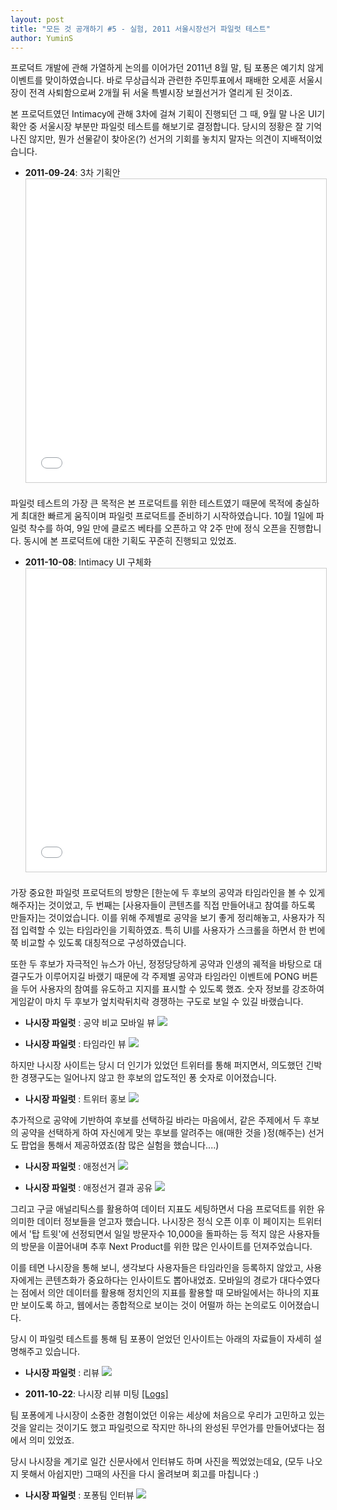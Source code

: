 ```yaml
---
layout: post
title: "모든 것 공개하기 #5 - 실험, 2011 서울시장선거 파일럿 테스트"
author: YuminS
---
```


프로덕트 개발에 관해 가열하게 논의를 이어가던 2011년 8월 말, 
팀 포퐁은 예기치 않게 이벤트를 맞이하였습니다. 
바로 무상급식과 관련한 주민투표에서 패배한 오세훈 서울시장이 전격 사퇴함으로써 2개월 뒤 서울 특별시장 보궐선거가 열리게 된 것이죠. 

본 프로덕트였던 Intimacy에 관해 3차에 걸쳐 기획이 진행되던 그 때, 
9월 말 나온 UI기확안 중 서울시장 부분만 파일럿 테스트를 해보기로 결정합니다. 
당시의 정황은 잘 기억나진 않지만, 뭔가 선물같이 찾아온(?) 선거의 기회를 놓치지 말자는 의견이 지배적이었습니다. 

- **2011-09-24**: 3차 기획안
    <iframe src="//www.slideshare.net/slideshow/embed_code/key/SooU95msPvKOe" width="595" height="485" frameborder="0" marginwidth="0" marginheight="0" scrolling="no" style="border:1px solid #CCC; border-width:1px; margin-bottom:5px; max-width: 100%;" allowfullscreen> </iframe>

파일럿 테스트의 가장 큰 목적은 본 프로덕트를 위한 테스트였기 때문에 
목적에 충실하게 최대한 빠르게 움직이며 파일럿 프로덕트를 준비하기 시작하였습니다. 
10월 1일에 파일럿 착수를 하여, 9일 만에 클로즈 베타를 오픈하고 약 2주 만에 정식 오픈을 진행합니다. 
동시에 본 프로덕트에 대한 기획도 꾸준히 진행되고 있었죠.

- **2011-10-08**: Intimacy UI  구체화
    <iframe src="//www.slideshare.net/slideshow/embed_code/key/7y8Hs6HknCw1fO" width="595" height="485" frameborder="0" marginwidth="0" marginheight="0" scrolling="no" style="border:1px solid #CCC; border-width:1px; margin-bottom:5px; max-width: 100%;" allowfullscreen> </iframe>

가장 중요한 파일럿 프로덕트의 방향은 [한눈에 두 후보의 공약과 타임라인을 볼 수 있게 해주자]는 것이었고, 
두 번째는 [사용자들이 콘텐츠를 직접 만들어내고 참여를 하도록 만들자]는 것이었습니다. 
이를 위해 주제별로 공약을 보기 좋게 정리해놓고, 사용자가 직접 입력할 수 있는 타임라인을 기획하였죠. 
특히 UI를 사용자가 스크롤을 하면서 한 번에 쭉 비교할 수 있도록 대칭적으로 구성하였습니다. 

또한 두 후보가 자극적인 뉴스가 아닌, 정정당당하게 공약과 인생의 궤적을 바탕으로 대결구도가 이루어지길 바랬기 때문에 
각 주제별 공약과 타임라인 이벤트에 PONG 버튼을 두어 사용자의 참여를 유도하고 지지를 표시할 수 있도록 했죠. 
숫자 정보를 강조하여 게임같이 마치 두 후보가 엎치락뒤치락 경쟁하는 구도로 보일 수 있길 바랬습니다. 

- **나시장 파일럿** : 공약 비교 모바일 뷰
    ![](/docs/images/2011-10-17-pilot-naseoul-mobile.jpeg)
  
- **나시장 파일럿** : 타임라인 뷰
    ![](/docs/images/2011-10-17-pliot-naseoul.png)

하지만 나시장 사이트는 당시 더 인기가 있었던 트위터를 통해 퍼지면서, 
의도했던 긴박한 경쟁구도는 일어나지 않고 한 후보의 압도적인 퐁 숫자로 이어졌습니다. 

- **나시장 파일럿** : 트위터 홍보
    ![](/docs/images/2011-10-17-pilot-naseoul-marketing.jpeg)

추가적으로 공약에 기반하여 후보를 선택하길 바라는 마음에서, 
같은 주제에서 두 후보의 공약을 선택하게 하여 자신에게 맞는 후보를 알려주는 애(매한 것을 )정(해주는) 선거도 
팝업을 통해서 제공하였죠(참 많은 실험을 했습니다....) 

- **나시장 파일럿** : 애정선거
    ![](/docs/images/2011-10-19-vote.png)

- **나시장 파일럿** : 애정선거 결과 공유
    ![](/docs/images/2011-10-19-vote-twitter.jpeg)

그리고 구글 애널리틱스를 활용하여 데이터 지표도 세팅하면서 다음 프로덕트를 위한 유의미한 데이터 정보들을 얻고자 했습니다. 
나시장은 정식 오픈 이후 이 페이지는 트위터에서 '탑 트윗'에 선정되면서 일일 방문자수 10,000을 돌파하는 등 
적지 않은 사용자들의 방문을 이끌어내며 추후 Next Product를 위한 많은 인사이트를 던져주었습니다. 

이를 테면 나시장을 통해 보니, 생각보다 사용자들은 타임라인을 등록하지 않았고, 
사용자에게는 콘텐츠화가 중요하다는 인사이트도 뽑아내었죠. 모바일의 경로가 대다수였다는 점에서 
의안 데이터를 활용해 정치인의 지표를 활용할 때 모바일에서는 하나의 지표만 보이도록 하고, 
웹에서는 종합적으로 보이는 것이 어떨까 하는 논의로도 이어졌습니다. 

당시 이 파일럿 테스트를 통해 팀 포퐁이 얻었던 인사이트는 아래의 자료들이 자세히 설명해주고 있습니다.

- **나시장 파일럿** : 리뷰 
    ![](/docs/images/2011-10-29-pilot-review.png)

- **2011-10-22**: 나시장 리뷰 미팅
    [[Logs]](https://github.com/teampopong/teampopong.github.io/blob/master/docs/2011-10-22.md)

팀 포퐁에게 나시장이 소중한 경험이었던 이유는 세상에 처음으로 우리가 고민하고 있는 것을 알리는 것이기도 했고 
파일럿으로 작지만 하나의 완성된 무언가를 만들어냈다는 점에서 의미 있었죠. 

당시 나시장을 계기로 일간 신문사에서 인터뷰도 하며 사진을 찍었었는데요, 
(모두 나오지 못해서 아쉽지만) 그때의 사진을 다시 올려보며 회고를 마칩니다 :) 

- **나시장 파일럿** : 포퐁팀 인터뷰
    ![](/docs/images/2011-11-popongteam-interview.jpg)
